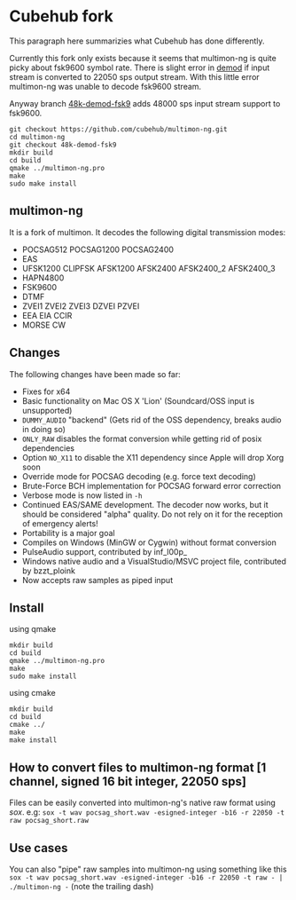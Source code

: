# Cubehub fork
This paragraph here summarizies what Cubehub has done differently.

Currently this fork only exists because it seems that multimon-ng is quite picky about fsk9600 symbol rate. There is slight error in [demod](https://github.com/cubehub/demod) if input stream is converted to 22050 sps output stream. With this little error multimon-ng was unable to decode fsk9600 stream.

Anyway branch [48k-demod-fsk9](https://github.com/cubehub/multimon-ng/tree/48k-demod-fsk96) adds 48000 sps input stream support to fsk9600.

```
git checkout https://github.com/cubehub/multimon-ng.git
cd multimon-ng
git checkout 48k-demod-fsk9
mkdir build
cd build
qmake ../multimon-ng.pro
make
sudo make install
```

## multimon-ng
It is a fork of multimon. It decodes the following digital transmission modes:

- POCSAG512 POCSAG1200 POCSAG2400
- EAS
- UFSK1200 CLIPFSK AFSK1200 AFSK2400 AFSK2400_2 AFSK2400_3
- HAPN4800
- FSK9600 
- DTMF
- ZVEI1 ZVEI2 ZVEI3 DZVEI PZVEI
- EEA EIA CCIR
- MORSE CW

## Changes
The following changes have been made so far:
- Fixes for x64
- Basic functionality on Mac OS X 'Lion' (Soundcard/OSS input is unsupported)
- `DUMMY_AUDIO` "backend" (Gets rid of the OSS dependency, breaks audio in doing so)
- `ONLY_RAW` disables the format conversion while getting rid of posix dependencies
- Option `NO_X11` to disable the X11 dependency since Apple will drop Xorg soon
- Override mode for POCSAG decoding (e.g. force text decoding)
- Brute-Force BCH implementation for POCSAG forward error correction
- Verbose mode is now listed in `-h`
- Continued EAS/SAME development. The decoder now works, but it should be considered "alpha" quality. Do not rely on it for the reception of emergency alerts!
- Portability is a major goal
- Compiles on Windows (MinGW or Cygwin) without format conversion
- PulseAudio support, contributed by inf_l00p_
- Windows native audio and a VisualStudio/MSVC project file, contributed by bzzt_ploink
- Now accepts raw samples as piped input

## Install
using qmake

```
mkdir build
cd build
qmake ../multimon-ng.pro
make
sudo make install
```

using cmake

```
mkdir build
cd build
cmake ../
make
make install
```

## How to convert files to multimon-ng format [1 channel, signed 16 bit integer, 22050 sps]
Files can be easily converted into multimon-ng's native raw format using *sox*. e.g:
```sox -t wav pocsag_short.wav -esigned-integer -b16 -r 22050 -t raw pocsag_short.raw```

## Use cases
You can also "pipe" raw samples into multimon-ng using something like this
```sox -t wav pocsag_short.wav -esigned-integer -b16 -r 22050 -t raw - | ./multimon-ng -```
(note the trailing dash)
